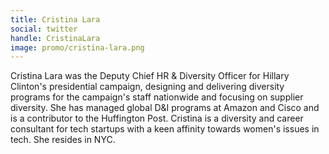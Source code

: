 ```yaml
---
title: Cristina Lara
social: twitter
handle: CristinaLara
image: promo/cristina-lara.png
---
```


Cristina Lara was the Deputy Chief HR & Diversity Officer for Hillary Clinton's presidential campaign, designing and delivering diversity programs for the campaign's staff nationwide and focusing on supplier diversity. She has managed global D&I programs at Amazon and Cisco and is a contributor to the Huffington Post. Cristina is a diversity and career consultant for tech startups with a keen affinity towards women's issues in tech. She resides in NYC.
